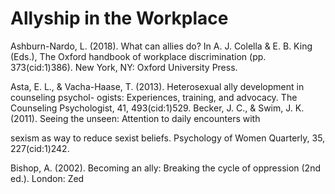 # Allyship in the Workplace

Ashburn-Nardo, L. (2018). What can allies do? In A. J. Colella & E. B. King (Eds.), The Oxford handbook of workplace discrimination (pp. 373(cid:1)386). New York, NY: Oxford University Press.

Asta, E. L., & Vacha-Haase, T. (2013). Heterosexual ally development in counseling psychol- ogists: Experiences, training, and advocacy. The Counseling Psychologist, 41, 493(cid:1)529. Becker, J. C., & Swim, J. K. (2011). Seeing the unseen: Attention to daily encounters with

sexism as way to reduce sexist beliefs. Psychology of Women Quarterly, 35, 227(cid:1)242.

Bishop, A. (2002). Becoming an ally: Breaking the cycle of oppression (2nd ed.). London: Zed